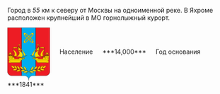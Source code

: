 <!--2021-11-16 00:57:05-->
Город в *55* км к северу от Москвы на одноименной реке.
В Яхроме расположен крупнейший в МО горнолыжный курорт.

<span class="dt">
  <img src="Yahroma.png" align="middle" width="96px"> &emsp; 
<span class="dtc">
  Население &emsp; ***14,000*** &emsp;
  Год основания &emsp; ***1841***
</span>
</span>